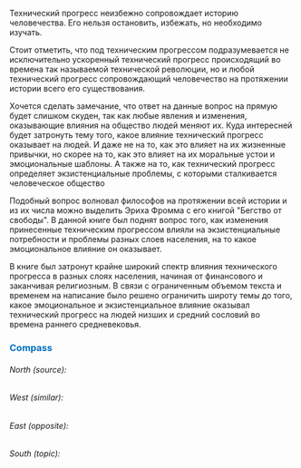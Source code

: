 Технический прогресс неизбежно сопровождает историю человечества. Его нельзя остановить, избежать, но необходимо изучать. 

Стоит отметить, что под техническим прогрессом подразумевается не исключительно ускоренный технический прогресс происходящий во времена так называемой технической революции, но и любой технический прогресс сопровождающий человечество на протяжении истории всего его существования.

Хочется сделать замечание, что ответ на данные вопрос на прямую будет слишком скуден, так как любые явления и изменения, оказывающие влияния на общество людей меняют их. Куда интересней будет затронуть тему того, какое влияние технический прогресс оказывает на людей. И даже не на то, как это влияет на их жизненные привычки, но скорее на то, как это влияет на их моральные устои и эмоциональные шаблоны. А также на то, как технический прогресс определяет экзистенциальные проблемы, с которыми сталкивается человеческое общество

Подобный вопрос волновал философов на протяжении всей истории и из их числа можно выделить Эриха Фромма с его книгой "Бегство от свободы". В данной книге был поднят вопрос того, как изменения принесенные техническим прогрессом влияли на экзистенциальные потребности и проблемы разных слоев населения, на то какое эмоциональное влияние он оказывает. 

В книге был затронут крайне широкий спектр влияния технического прогресса в разных слоях населения, начиная от финансового и заканчивая религиозным. В связи с ограниченным объемом текста и временем на написание было решено ограничить широту темы до того, какое эмоциональное и экзистенциальное влияние оказывал технический прогресс на людей низших и средний сословий во времена раннего средневековья.








### <span style="color:#0070c0">Compass</span>
###### North (source):


###### West (similar):


###### East (opposite):


###### South (topic):

